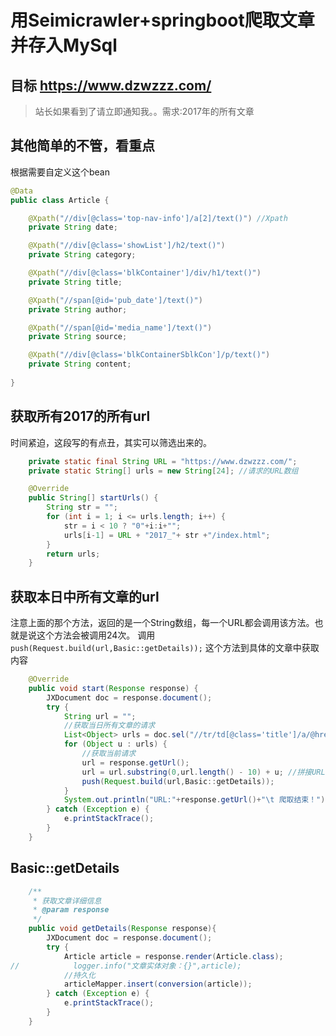 # 用Seimicrawler+springboot爬取文章并存入MySql
## 目标 https://www.dzwzzz.com/ 
> 站长如果看到了请立即通知我。。需求:2017年的所有文章
## 其他简单的不管，看重点
根据需要自定义这个bean
``` java
@Data
public class Article {

    @Xpath("//div[@class='top-nav-info']/a[2]/text()") //Xpath
    private String date;

    @Xpath("//div[@class='showList']/h2/text()")
    private String category;

    @Xpath("//div[@class='blkContainer']/div/h1/text()")
    private String title;

    @Xpath("//span[@id='pub_date']/text()")
    private String author;

    @Xpath("//span[@id='media_name']/text()")
    private String source;

    @Xpath("//div[@class='blkContainerSblkCon']/p/text()")
    private String content;
    
}
```
## 获取所有2017的所有url
时间紧迫，这段写的有点丑，其实可以筛选出来的。

``` java
    private static final String URL = "https://www.dzwzzz.com/";
    private static String[] urls = new String[24]; //请求的URL数组

    @Override
    public String[] startUrls() {
        String str = "";
        for (int i = 1; i <= urls.length; i++) {
            str = i < 10 ? "0"+i:i+"";
            urls[i-1] = URL + "2017_"+ str +"/index.html";
        }
        return urls;
    }
```
## 获取本日中所有文章的url
注意上面的那个方法，返回的是一个String数组，每一个URL都会调用该方法。也就是说这个方法会被调用24次。
调用` push(Request.build(url,Basic::getDetails)); ` 这个方法到具体的文章中获取内容
``` java
    @Override
    public void start(Response response) {
        JXDocument doc = response.document();
        try {
            String url = "";
            //获取当日所有文章的请求
            List<Object> urls = doc.sel("//tr/td[@class='title']/a/@href");
            for (Object u : urls) {
                //获取当前请求
                url = response.getUrl();
                url = url.substring(0,url.length() - 10) + u; //拼接URL
                push(Request.build(url,Basic::getDetails));
            }
            System.out.println("URL:"+response.getUrl()+"\t 爬取结束！");
        } catch (Exception e) {
            e.printStackTrace();
        }
    }
```
## Basic::getDetails
``` java
    /**
     * 获取文章详细信息
     * @param response
     */
    public void getDetails(Response response){
        JXDocument doc = response.document();
        try {
            Article article = response.render(Article.class);
//            logger.info("文章实体对象：{}",article);
            //持久化
            articleMapper.insert(conversion(article));
        } catch (Exception e) {
            e.printStackTrace();
        }
    }
```
